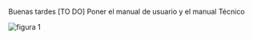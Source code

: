 Buenas tardes
[TO DO] Poner el manual de usuario y el manual Técnico

![figura 1](https://raw.githubusercontent.com/RomelVazquez2008/Sociedad-d-Socios-Socialmente-Asociados/narrative-mark/main/Images/ManualTecnico/Paso1.jpg)
